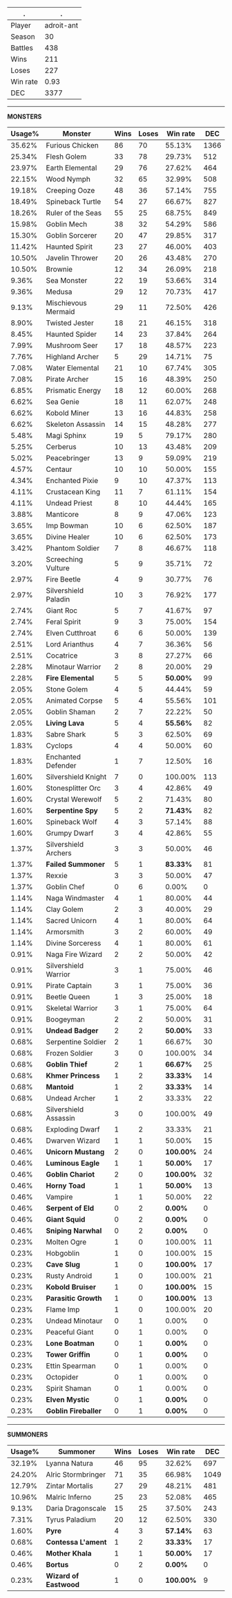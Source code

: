 .|.
|-|-
Player|adroit-ant
Season|30
Battles|438
Wins|211
Loses|227
Win rate|0.93
DEC|3377

---
**MONSTERS**

Usage%|Monster|Wins|Loses|Win rate|DEC|
-|-|-|-|-|-|
35.62%|Furious Chicken|86|70|55.13%|1366|
25.34%|Flesh Golem|33|78|29.73%|512|
23.97%|Earth Elemental|29|76|27.62%|464|
22.15%|Wood Nymph|32|65|32.99%|508|
19.18%|Creeping Ooze|48|36|57.14%|755|
18.49%|Spineback Turtle|54|27|66.67%|827|
18.26%|Ruler of the Seas|55|25|68.75%|849|
15.98%|Goblin Mech|38|32|54.29%|586|
15.30%|Goblin Sorcerer|20|47|29.85%|317|
11.42%|Haunted Spirit|23|27|46.00%|403|
10.50%|Javelin Thrower|20|26|43.48%|270|
10.50%|Brownie|12|34|26.09%|218|
9.36%|Sea Monster|22|19|53.66%|314|
9.36%|Medusa|29|12|70.73%|417|
9.13%|Mischievous Mermaid|29|11|72.50%|426|
8.90%|Twisted Jester|18|21|46.15%|318|
8.45%|Haunted Spider|14|23|37.84%|264|
7.99%|Mushroom Seer|17|18|48.57%|223|
7.76%|Highland Archer|5|29|14.71%|75|
7.08%|Water Elemental|21|10|67.74%|305|
7.08%|Pirate Archer|15|16|48.39%|250|
6.85%|Prismatic Energy|18|12|60.00%|268|
6.62%|Sea Genie|18|11|62.07%|248|
6.62%|Kobold Miner|13|16|44.83%|258|
6.62%|Skeleton Assassin|14|15|48.28%|277|
5.48%|Magi Sphinx|19|5|79.17%|280|
5.25%|Cerberus|10|13|43.48%|209|
5.02%|Peacebringer|13|9|59.09%|219|
4.57%|Centaur|10|10|50.00%|155|
4.34%|Enchanted Pixie|9|10|47.37%|113|
4.11%|Crustacean King|11|7|61.11%|154|
4.11%|Undead Priest|8|10|44.44%|165|
3.88%|Manticore|8|9|47.06%|123|
3.65%|Imp Bowman|10|6|62.50%|187|
3.65%|Divine Healer|10|6|62.50%|173|
3.42%|Phantom Soldier|7|8|46.67%|118|
3.20%|Screeching Vulture|5|9|35.71%|72|
2.97%|Fire Beetle|4|9|30.77%|76|
2.97%|Silvershield Paladin|10|3|76.92%|177|
2.74%|Giant Roc|5|7|41.67%|97|
2.74%|Feral Spirit|9|3|75.00%|154|
2.74%|Elven Cutthroat|6|6|50.00%|139|
2.51%|Lord Arianthus|4|7|36.36%|56|
2.51%|Cocatrice|3|8|27.27%|66|
2.28%|Minotaur Warrior|2|8|20.00%|29|
2.28%|**Fire Elemental**|5|5|**50.00%**|99|
2.05%|Stone Golem|4|5|44.44%|59|
2.05%|Animated Corpse|5|4|55.56%|101|
2.05%|Goblin Shaman|2|7|22.22%|50|
2.05%|**Living Lava**|5|4|**55.56%**|82|
1.83%|Sabre Shark|5|3|62.50%|69|
1.83%|Cyclops|4|4|50.00%|60|
1.83%|Enchanted Defender|1|7|12.50%|16|
1.60%|Silvershield Knight|7|0|100.00%|113|
1.60%|Stonesplitter Orc|3|4|42.86%|49|
1.60%|Crystal Werewolf|5|2|71.43%|80|
1.60%|**Serpentine Spy**|5|2|**71.43%**|82|
1.60%|Spineback Wolf|4|3|57.14%|88|
1.60%|Grumpy Dwarf|3|4|42.86%|55|
1.37%|Silvershield Archers|3|3|50.00%|46|
1.37%|**Failed Summoner**|5|1|**83.33%**|81|
1.37%|Rexxie|3|3|50.00%|47|
1.37%|Goblin Chef|0|6|0.00%|0|
1.14%|Naga Windmaster|4|1|80.00%|44|
1.14%|Clay Golem|2|3|40.00%|29|
1.14%|Sacred Unicorn|4|1|80.00%|64|
1.14%|Armorsmith|3|2|60.00%|49|
1.14%|Divine Sorceress|4|1|80.00%|61|
0.91%|Naga Fire Wizard|2|2|50.00%|42|
0.91%|Silvershield Warrior|3|1|75.00%|46|
0.91%|Pirate Captain|3|1|75.00%|36|
0.91%|Beetle Queen|1|3|25.00%|18|
0.91%|Skeletal Warrior|3|1|75.00%|64|
0.91%|Boogeyman|2|2|50.00%|31|
0.91%|**Undead Badger**|2|2|**50.00%**|33|
0.68%|Serpentine Soldier|2|1|66.67%|30|
0.68%|Frozen Soldier|3|0|100.00%|34|
0.68%|**Goblin Thief**|2|1|**66.67%**|25|
0.68%|**Khmer Princess**|1|2|**33.33%**|14|
0.68%|**Mantoid**|1|2|**33.33%**|14|
0.68%|Undead Archer|1|2|33.33%|22|
0.68%|Silvershield Assassin|3|0|100.00%|49|
0.68%|Exploding Dwarf|1|2|33.33%|21|
0.46%|Dwarven Wizard|1|1|50.00%|15|
0.46%|**Unicorn Mustang**|2|0|**100.00%**|24|
0.46%|**Luminous Eagle**|1|1|**50.00%**|17|
0.46%|**Goblin Chariot**|2|0|**100.00%**|32|
0.46%|**Horny Toad**|1|1|**50.00%**|13|
0.46%|Vampire|1|1|50.00%|22|
0.46%|**Serpent of Eld**|0|2|**0.00%**|0|
0.46%|**Giant Squid**|0|2|**0.00%**|0|
0.46%|**Sniping Narwhal**|0|2|**0.00%**|0|
0.23%|Molten Ogre|1|0|100.00%|11|
0.23%|Hobgoblin|1|0|100.00%|15|
0.23%|**Cave Slug**|1|0|**100.00%**|17|
0.23%|Rusty Android|1|0|100.00%|21|
0.23%|**Kobold Bruiser**|1|0|**100.00%**|15|
0.23%|**Parasitic Growth**|1|0|**100.00%**|13|
0.23%|Flame Imp|1|0|100.00%|20|
0.23%|Undead Minotaur|0|1|0.00%|0|
0.23%|Peaceful Giant|0|1|0.00%|0|
0.23%|**Lone Boatman**|0|1|**0.00%**|0|
0.23%|**Tower Griffin**|0|1|**0.00%**|0|
0.23%|Ettin Spearman|0|1|0.00%|0|
0.23%|Octopider|0|1|0.00%|0|
0.23%|Spirit Shaman|0|1|0.00%|0|
0.23%|**Elven Mystic**|0|1|**0.00%**|0|
0.23%|**Goblin Fireballer**|0|1|**0.00%**|0|

---
**SUMMONERS**

Usage%|Summoner|Wins|Loses|Win rate|DEC|
-|-|-|-|-|-|
32.19%|Lyanna Natura|46|95|32.62%|697|
24.20%|Alric Stormbringer|71|35|66.98%|1049|
12.79%|Zintar Mortalis|27|29|48.21%|481|
10.96%|Malric Inferno|25|23|52.08%|465|
9.13%|Daria Dragonscale|15|25|37.50%|243|
7.31%|Tyrus Paladium|20|12|62.50%|330|
1.60%|**Pyre**|4|3|**57.14%**|63|
0.68%|**Contessa L'ament**|1|2|**33.33%**|17|
0.46%|**Mother Khala**|1|1|**50.00%**|17|
0.46%|**Bortus**|0|2|**0.00%**|0|
0.23%|**Wizard of Eastwood**|1|0|**100.00%**|9|
